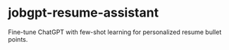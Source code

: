 # jobgpt-resume-assistant
Fine-tune ChatGPT with few-shot learning for personalized resume bullet points. 
